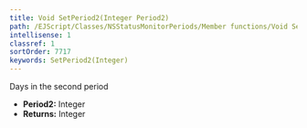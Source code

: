 ```yaml
---
title: Void SetPeriod2(Integer Period2)
path: /EJScript/Classes/NSStatusMonitorPeriods/Member functions/Void SetPeriod2(Integer p_0)
intellisense: 1
classref: 1
sortOrder: 7717
keywords: SetPeriod2(Integer)
---
```



Days in the second period



* **Period2:** Integer
* **Returns:** Integer


